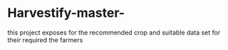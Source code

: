 # Harvestify-master-
this project exposes for the recommended crop and suitable data set for their required the farmers  

